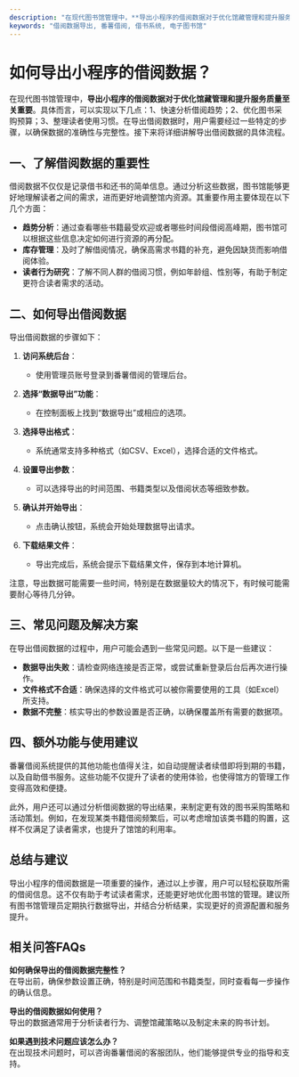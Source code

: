 ```yaml
---
description: "在现代图书馆管理中，**导出小程序的借阅数据对于优化馆藏管理和提升服务质量至关重要**。具体而言，可以实现以下几点：1、快速分析借阅趋势；2、优化图书采购预算；3、整理读者使用习惯。在导出借阅数据时，用户需要经过一些特定的步骤，以确保数据的准确性与完整性。接下来将详细讲解导出借阅数据的具体流程。"
keywords: "借阅数据导出, 番薯借阅, 借书系统, 电子图书馆"
---
```

# 如何导出小程序的借阅数据？

在现代图书馆管理中，**导出小程序的借阅数据对于优化馆藏管理和提升服务质量至关重要**。具体而言，可以实现以下几点：1、快速分析借阅趋势；2、优化图书采购预算；3、整理读者使用习惯。在导出借阅数据时，用户需要经过一些特定的步骤，以确保数据的准确性与完整性。接下来将详细讲解导出借阅数据的具体流程。

## 一、了解借阅数据的重要性

借阅数据不仅仅是记录借书和还书的简单信息。通过分析这些数据，图书馆能够更好地理解读者之间的需求，进而更好地调整馆内资源。其重要作用主要体现在以下几个方面：

- **趋势分析**：通过查看哪些书籍最受欢迎或者哪些时间段借阅高峰期，图书馆可以根据这些信息决定如何进行资源的再分配。
- **库存管理**：及时了解借阅情况，确保高需求书籍的补充，避免因缺货而影响借阅体验。
- **读者行为研究**：了解不同人群的借阅习惯，例如年龄组、性别等，有助于制定更符合读者需求的活动。

## 二、如何导出借阅数据

导出借阅数据的步骤如下：

1. **访问系统后台**：
   - 使用管理员账号登录到番薯借阅的管理后台。

2. **选择“数据导出”功能**：
   - 在控制面板上找到“数据导出”或相应的选项。

3. **选择导出格式**：
   - 系统通常支持多种格式（如CSV、Excel），选择合适的文件格式。

4. **设置导出参数**：
   - 可以选择导出的时间范围、书籍类型以及借阅状态等细致参数。

5. **确认并开始导出**：
   - 点击确认按钮，系统会开始处理数据导出请求。

6. **下载结果文件**：
   - 导出完成后，系统会提示下载结果文件，保存到本地计算机。

注意，导出数据可能需要一些时间，特别是在数据量较大的情况下，有时候可能需要耐心等待几分钟。

## 三、常见问题及解决方案

在导出借阅数据的过程中，用户可能会遇到一些常见问题。以下是一些建议：

- **数据导出失败**：请检查网络连接是否正常，或尝试重新登录后台后再次进行操作。
- **文件格式不合适**：确保选择的文件格式可以被你需要使用的工具（如Excel）所支持。
- **数据不完整**：核实导出的参数设置是否正确，以确保覆盖所有需要的数据项。

## 四、额外功能与使用建议

番薯借阅系统提供的其他功能也值得关注，如自动提醒读者续借即将到期的书籍，以及自助借书服务。这些功能不仅提升了读者的使用体验，也使得馆方的管理工作变得高效和便捷。

此外，用户还可以通过分析借阅数据的导出结果，来制定更有效的图书采购策略和活动策划。例如，在发现某类书籍借阅频繁后，可以考虑增加该类书籍的购置，这样不仅满足了读者需求，也提升了馆馆的利用率。

## 总结与建议

导出小程序的借阅数据是一项重要的操作，通过以上步骤，用户可以轻松获取所需的借阅信息。这不仅有助于考试读者需求，还能更好地优化图书馆的管理。建议所有图书馆管理员定期执行数据导出，并结合分析结果，实现更好的资源配置和服务提升。

## 相关问答FAQs

**如何确保导出的借阅数据完整性？**  
在导出前，确保参数设置正确，特别是时间范围和书籍类型，同时查看每一步操作的确认信息。

**导出的借阅数据如何使用？**  
导出的数据通常用于分析读者行为、调整馆藏策略以及制定未来的购书计划。

**如果遇到技术问题应该怎么办？**  
在出现技术问题时，可以咨询番薯借阅的客服团队，他们能够提供专业的指导和支持。
